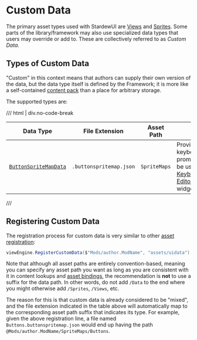 # Custom Data

The primary asset types used with StardewUI are [Views](../getting-started/adding-ui-assets.md#adding-views) and [Sprites](../getting-started/adding-ui-assets.md#adding-sprites). Some parts of the library/framework may also use specialized data types that users may override or add to. These are collectively referred to as _Custom Data_.

## Types of Custom Data

"Custom" in this context means that authors can supply their own version of the data, but the data type itself is defined by the Framework; it is more like a self-contained [content pack](https://stardewvalleywiki.com/Modding:Content_packs) than a place for arbitrary storage.

The supported types are:

/// html | div.no-code-break

| Data Type | File Extension | Asset Path | Purpose |
| --- | --- | --- | --- |
| [`ButtonSpriteMapData`](https://focustense.github.io/StardewUI/reference/stardewui/data/buttonspritemapdata/) | `.buttonspritemap.json` | `SpriteMaps` | Provides the keyboard/gamepad prompt sprites to be used in a [Keybind](../library/standard-views.md#keybind), [Keybind Editor](../library/standard-views.md#keybind-editor) or similar widget.

///

## Registering Custom Data

The registration process for custom data is very similar to other [asset registration](../getting-started/adding-ui-assets.md):

```cs
viewEngine.RegisterCustomData($"Mods/author.ModName", "assets/uidata");
```

Note that although all asset paths are entirely convention-based, meaning you can specify any asset path you want as long as you are consistent with it in content lookups and [asset bindings](starml.md#attribute-flavors), the recommendation is **not** to use a suffix for the data path. In other words, do not add `/Data` to the end where you might otherwise add `/Sprites`, `/Views`, etc.

The reason for this is that custom data is already considered to be "mixed", and the file extension indicated in the table above will automatically map to the corresponding asset path suffix that indicates its type. For example, given the above registration line, a file named `Buttons.buttonspritemap.json` would end up having the path `@Mods/author.ModName/SpriteMaps/Buttons`.
